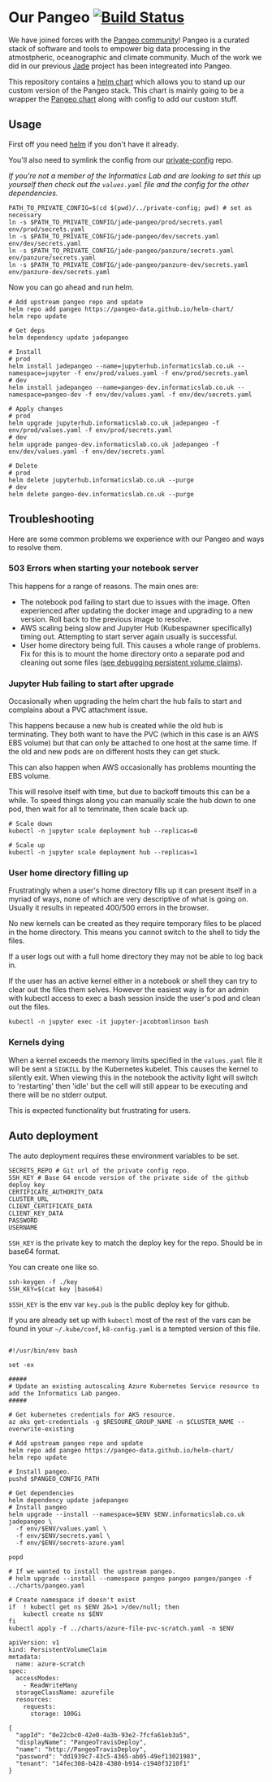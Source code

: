 # Our Pangeo [![Build Status](https://travis-ci.com/informatics-lab/our-pangeo.svg?branch=master)](https://travis-ci.com/informatics-lab/our-pangeo)

We have joined forces with the [Pangeo community](https://pangeo-data.github.io/)! Pangeo is a curated stack of software and tools to empower big data processing in the atmostpheric, oceanographic and climate community. Much of the work we did in our previous [Jade](https://github.com/informatics-lab?utf8=%E2%9C%93&q=jade&type=&language=) project has been integreated into Pangeo.

This repository contains a [helm chart](https://github.com/kubernetes/helm/blob/master/docs/charts.md) which allows you to stand up our custom version of the Pangeo stack. This chart is mainly going to be a wrapper the [Pangeo chart](https://zero-to-jupyterhub.readthedocs.io/en/latest/) along with config to add our custom stuff.

## Usage

First off you need [helm](https://github.com/kubernetes/helm) if you don't have it already.

You'll also need to symlink the config from our [private-config](https://github.com/met-office-lab/private-config) repo.

_If you're not a member of the Informatics Lab and are looking to set this up yourself then check out the `values.yaml` file and the config for the other dependencies._

```shell
PATH_TO_PRIVATE_CONFIG=$(cd $(pwd)/../private-config; pwd) # set as necessary
ln -s $PATH_TO_PRIVATE_CONFIG/jade-pangeo/prod/secrets.yaml env/prod/secrets.yaml
ln -s $PATH_TO_PRIVATE_CONFIG/jade-pangeo/dev/secrets.yaml env/dev/secrets.yaml
ln -s $PATH_TO_PRIVATE_CONFIG/jade-pangeo/panzure/secrets.yaml env/panzure/secrets.yaml
ln -s $PATH_TO_PRIVATE_CONFIG/jade-pangeo/panzure-dev/secrets.yaml env/panzure-dev/secrets.yaml
```

Now you can go ahead and run helm.

```shell
# Add upstream pangeo repo and update
helm repo add pangeo https://pangeo-data.github.io/helm-chart/
helm repo update

# Get deps
helm dependency update jadepangeo

# Install
# prod
helm install jadepangeo --name=jupyterhub.informaticslab.co.uk --namespace=jupyter -f env/prod/values.yaml -f env/prod/secrets.yaml
# dev
helm install jadepangeo --name=pangeo-dev.informaticslab.co.uk --namespace=pangeo-dev -f env/dev/values.yaml -f env/dev/secrets.yaml

# Apply changes
# prod
helm upgrade jupyterhub.informaticslab.co.uk jadepangeo -f env/prod/values.yaml -f env/prod/secrets.yaml
# dev
helm upgrade pangeo-dev.informaticslab.co.uk jadepangeo -f env/dev/values.yaml -f env/dev/secrets.yaml

# Delete
# prod
helm delete jupyterhub.informaticslab.co.uk --purge
# dev
helm delete pangeo-dev.informaticslab.co.uk --purge
```

## Troubleshooting

Here are some common problems we experience with our Pangeo and ways to resolve them.


### 503 Errors when starting your notebook server

This happens for a range of reasons. The main ones are:
 - The notebook pod failing to start due to issues with the image. Often experienced after updating the docker image and upgrading to a new version. Roll back to the previous image to resolve.
 - AWS scaling being slow and Jupyter Hub (Kubespawner specifically) timing out. Attempting to start server again usually is successful.
 - User home directory being full. This causes a whole range of problems. Fix for this is to mount the home directory onto a separate pod and cleaning out some files ([see debugging persistent volume claims](https://medium.com/@jacobtomlinson/debugging-kubernetes-pvcs-a150f5efbe95)).


### Jupyter Hub failing to start after upgrade

Occasionally when upgrading the helm chart the hub fails to start and complains about a PVC attachment issue.

This happens because a new hub is created while the old hub is terminating. They both want to have the PVC (which in this case is an AWS EBS volume) but that can only be attached to one host at the same time. If the old and new pods are on different hosts they can get stuck.

This can also happen when AWS occasionally has problems mounting the EBS volume.

This will resolve itself with time, but due to backoff timouts this can be a while. To speed things along you can manually scale the hub down to one pod, then wait for all to temrinate, then scale back up.

```shell
# Scale down
kubectl -n jupyter scale deployment hub --replicas=0

# Scale up
kubectl -n jupyter scale deployment hub --replicas=1
```


### User home directory filling up

Frustratingly when a user's home directory fills up it can present itself in a myriad of ways, none of which are very descriptive of what is going on. Usually it results in repeated 400/500 errors in the browser.

No new kernels can be created as they require temporary files to be placed in the home directory. This means you cannot switch to the shell to tidy the files.

If a user logs out with a full home directory they may not be able to log back in.

If the user has an active kernel either in a notebook or shell they can try to clear out the files them selves. However the easiest way is for an admin with kubectl access to exec a bash session inside the user's pod and clean out the files.

```shell
kubectl -n jupyter exec -it jupyter-jacobtomlinson bash
```


### Kernels dying

When a kernel exceeds the memory limits specified in the `values.yaml` file it will be sent a `SIGKILL` by the Kubernetes kubelet. This causes the kernel to silently exit. When viewing this in the notebook the activity light will switch to 'restarting' then 'idle' but the cell will still appear to be executing and there will be no stderr output.

This is expected functionality but frustrating for users.


## Auto deployment

The auto deployment requires these environment variables to be set.

```shell
SECRETS_REPO # Git url of the private config repo.
SSH_KEY # Base 64 encode version of the private side of the github deploy key
CERTIFICATE_AUTHORITY_DATA 
CLUSTER_URL
CLIENT_CERTIFICATE_DATA
CLIENT_KEY_DATA
PASSWORD
USERNAME
```

`SSH_KEY` is the private key to match the deploy key for the repo. Should be in base64 format.

You can create one like so.
```shell
ssh-keygen -f ./key
SSH_KEY=$(cat key |base64)
```

`$SSH_KEY` is the env var `key.pub` is the public deploy key for github.


If you are already set up with `kubectl` most of the rest of the vars can be found in your `~/.kube/conf`, `k8-config.yaml` is a tempted version of this file.





```

#!/usr/bin/env bash

set -ex

#####
# Update an existing autoscaling Azure Kubernetes Service resource to add the Informatics Lab pangeo.
#####

# Get kubernetes credentials for AKS resource.
az aks get-credentials -g $RESOURE_GROUP_NAME -n $CLUSTER_NAME --overwrite-existing

# Add upstream pangeo repo and update
helm repo add pangeo https://pangeo-data.github.io/helm-chart/
helm repo update

# Install pangeo.
pushd $PANGEO_CONFIG_PATH

# Get dependencies
helm dependency update jadepangeo
# Install pangeo
helm upgrade --install --namespace=$ENV $ENV.informaticslab.co.uk jadepangeo \
  -f env/$ENV/values.yaml \
  -f env/$ENV/secrets.yaml \
  -f env/$ENV/secrets-azure.yaml

popd

# If we wanted to install the upstream pangeo.
# helm upgrade --install --namespace pangeo pangeo pangeo/pangeo -f ../charts/pangeo.yaml
```
```
# Create namespace if doesn't exist 
if  ! kubectl get ns $ENV 2&>1 >/dev/null; then
    kubectl create ns $ENV
fi
kubectl apply -f ../charts/azure-file-pvc-scratch.yaml -n $ENV  
```

```
apiVersion: v1
kind: PersistentVolumeClaim
metadata:
  name: azure-scratch
spec:
  accessModes:
    - ReadWriteMany
  storageClassName: azurefile
  resources:
    requests:
      storage: 100Gi

```


```
{
  "appId": "0e22cbc0-42e0-4a3b-93e2-7fcfa61eb3a5",
  "displayName": "PangeoTravisDeploy",
  "name": "http://PangeoTravisDeploy",
  "password": "dd1939c7-43c5-4365-ab05-49ef13021983",
  "tenant": "14fec308-b428-4380-b914-c1940f3210f1"
}
```